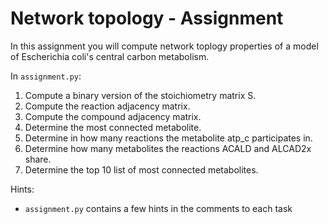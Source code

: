 # Network topology - Assignment

In this assignment you will compute network toplogy properties of
a model of Escherichia coli's central carbon metabolism. 

In `assignment.py`:

1. Compute a binary version of the stoichiometry matrix S.
2. Compute the reaction adjacency matrix.
3. Compute the compound adjacency matrix.
4. Determine the most connected metabolite.
5. Determine in how many reactions the metabolite atp_c participates in.
6. Determine how many metabolites the reactions ACALD and ALCAD2x share.
7. Determine the top 10 list of most connected metabolites.

Hints:
* `assignment.py` contains a few hints in the comments to each task
